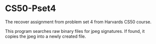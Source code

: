 # CS50-Pset4

The recover assignment from problem set 4 from Harvards CS50 course.

This program searches raw binary files for jpeg signatures. If found, it copies the jpeg into a newly created file.
